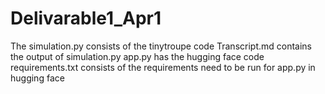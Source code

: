 # Delivarable1_Apr1
The simulation.py consists of the tinytroupe code
Transcript.md contains the output of simulation.py
app.py has the hugging face code
requirements.txt consists of the requirements need to be run for app.py in hugging face
